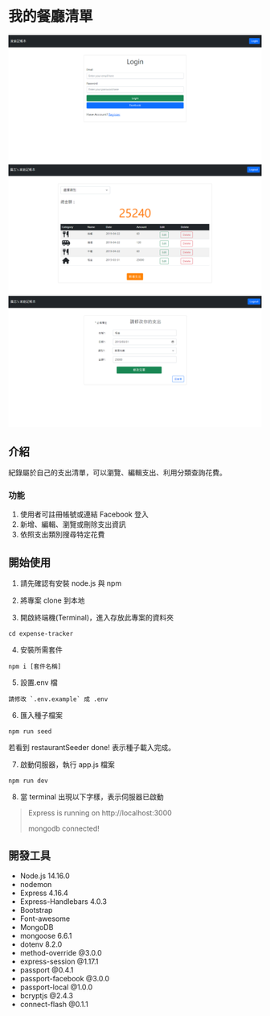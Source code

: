 # 我的餐廳清單

![image](https://github.com/jolly01008/expense-tracker/blob/main/public/readmeImage/image01.png)
![image](https://github.com/jolly01008/expense-tracker/blob/main/public/readmeImage/image02.png)
![image](https://github.com/jolly01008/expense-tracker/blob/main/public/readmeImage/image03.png)

## 介紹

紀錄屬於自己的支出清單，可以瀏覽、編輯支出、利用分類查詢花費。

### 功能

1. 使用者可註冊帳號或連結 Facebook 登入
2. 新增、編輯、瀏覽或刪除支出資訊
3. 依照支出類別搜尋特定花費

## 開始使用

1. 請先確認有安裝 node.js 與 npm

2. 將專案 clone 到本地

3. 開啟終端機(Terminal)，進入存放此專案的資料夾

```
cd expense-tracker
```

4. 安裝所需套件

```
npm i [套件名稱]
```

5. 設置.env 檔

```
請修改 `.env.example` 成 .env
```

6. 匯入種子檔案

```
npm run seed
```

若看到 restaurantSeeder done! 表示種子載入完成。

7. 啟動伺服器，執行 app.js 檔案

```
npm run dev
```

8. 當 terminal 出現以下字樣，表示伺服器已啟動

> Express is running on http://localhost:3000
>
> mongodb connected!

## 開發工具

- Node.js 14.16.0
- nodemon
- Express 4.16.4
- Express-Handlebars 4.0.3
- Bootstrap
- Font-awesome
- MongoDB
- mongoose 6.6.1
- dotenv 8.2.0
- method-override @3.0.0
- express-session @1.17.1
- passport @0.4.1
- passport-facebook @3.0.0
- passport-local @1.0.0
- bcryptjs @2.4.3
- connect-flash @0.1.1
